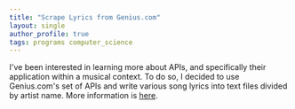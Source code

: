 ```yaml
---
title: "Scrape Lyrics from Genius.com"
layout: single
author_profile: true
tags: programs computer_science
---
```


I've been interested in learning more about APIs, and specifically their application within a musical context. To do so, I decided to use Genius.com's set of APIs and write various song lyrics into text files divided by artist name. More information is [here](/portfolio/lyricScraper).
